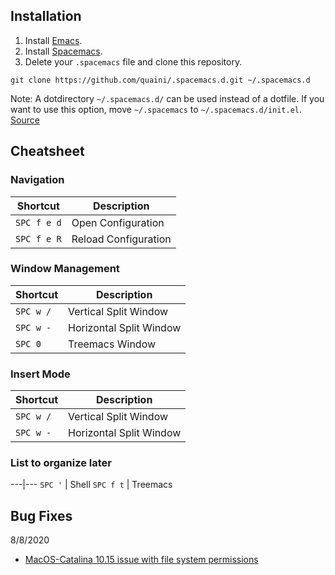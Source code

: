 ## Installation
1. Install [Emacs](https://www.gnu.org/software/emacs/download.html).
2. Install [Spacemacs](https://github.com/syl20bnr/spacemacs#install).
3. Delete your ```.spacemacs``` file and clone this repository.

```git clone https://github.com/quaini/.spacemacs.d.git ~/.spacemacs.d```

Note: A dotdirectory ```~/.spacemacs.d/``` can be used instead of a dotfile. If you want to use this option, move ```~/.spacemacs``` to ```~/.spacemacs.d/init.el```. [Source](https://github.com/syl20bnr/spacemacs/blob/develop/doc/DOCUMENTATION.org#dotfile-configuration)

## Cheatsheet

### Navigation
Shortcut | Description 
---|---
`SPC f e d` | Open Configuration
`SPC f e R` | Reload Configuration

### Window Management
Shortcut | Description 
---|---
`SPC w /` | Vertical Split Window
`SPC w -` | Horizontal Split Window
`SPC 0`   | Treemacs Window

### Insert Mode
Shortcut | Description 
---|---
`SPC w /` | Vertical Split Window
`SPC w -` | Horizontal Split Window

### List to organize later
---|---
`SPC '`   | Shell
`SPC f t` | Treemacs

## Bug Fixes
8/8/2020
- [MacOS-Catalina 10.15 issue with file system permissions](https://spin.atomicobject.com/2019/12/12/fixing-emacs-macos-catalina/)
